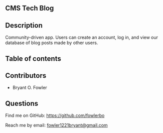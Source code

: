 ## CMS Tech Blog

## Description

Community-driven app. Users can create an account, log in, and view our database of blog posts made by other users.


  ## Table of contents
  



  ## Contributors
  - Bryant O. Fowler
  ## Questions
  Find me on GitHub: <https://github.com/fowlerbo>
  
Reach me by email: fowler1221bryant@gmail.com
